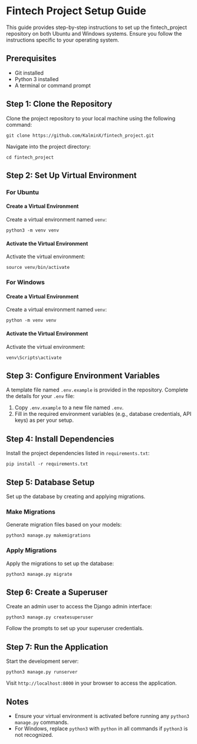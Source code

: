 # Fintech Project Setup Guide

This guide provides step-by-step instructions to set up the fintech_project repository on both Ubuntu and Windows systems. Ensure you follow the instructions specific to your operating system.

## Prerequisites
- Git installed
- Python 3 installed
- A terminal or command prompt

## Step 1: Clone the Repository
Clone the project repository to your local machine using the following command:
```
git clone https://github.com/KalminX/fintech_project.git
```

Navigate into the project directory:
```
cd fintech_project
```

## Step 2: Set Up Virtual Environment

### For Ubuntu
#### Create a Virtual Environment
Create a virtual environment named `venv`:
```
python3 -m venv venv
```

#### Activate the Virtual Environment
Activate the virtual environment:
```
source venv/bin/activate
```

### For Windows
#### Create a Virtual Environment
Create a virtual environment named `venv`:
```
python -m venv venv
```

#### Activate the Virtual Environment
Activate the virtual environment:
```
venv\Scripts\activate
```

## Step 3: Configure Environment Variables
A template file named `.env.example` is provided in the repository. Complete the details for your `.env` file:
1. Copy `.env.example` to a new file named `.env`.
2. Fill in the required environment variables (e.g., database credentials, API keys) as per your setup.

## Step 4: Install Dependencies
Install the project dependencies listed in `requirements.txt`:
```
pip install -r requirements.txt
```

## Step 5: Database Setup
Set up the database by creating and applying migrations.

### Make Migrations
Generate migration files based on your models:
```
python3 manage.py makemigrations
```

### Apply Migrations
Apply the migrations to set up the database:
```
python3 manage.py migrate
```

## Step 6: Create a Superuser
Create an admin user to access the Django admin interface:
```
python3 manage.py createsuperuser
```

Follow the prompts to set up your superuser credentials.

## Step 7: Run the Application
Start the development server:
```
python3 manage.py runserver
```

Visit `http://localhost:8000` in your browser to access the application.

## Notes
- Ensure your virtual environment is activated before running any `python3 manage.py` commands.
- For Windows, replace `python3` with `python` in all commands if `python3` is not recognized.
